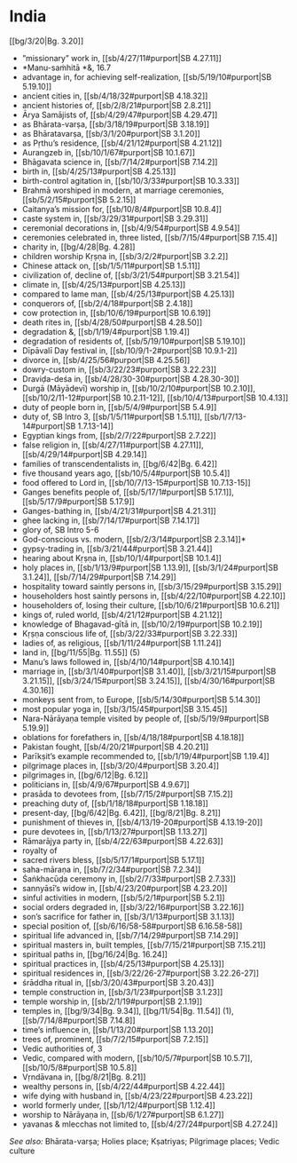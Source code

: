 # India

[[bg/3/20|Bg. 3.20]]

* ”missionary” work in, [[sb/4/27/11#purport|SB 4.27.11]]
* *Manu-saṁhitā *&, 16.7
* advantage in, for achieving self-realization, [[sb/5/19/10#purport|SB 5.19.10]]
* ancient cities in, [[sb/4/18/32#purport|SB 4.18.32]]
* ancient histories of, [[sb/2/8/21#purport|SB 2.8.21]]
* Ārya Samājists of, [[sb/4/29/47#purport|SB 4.29.47]]
* as Bhārata-varṣa, [[sb/3/18/19#purport|SB 3.18.19]]
* as Bhāratavarṣa, [[sb/3/1/20#purport|SB 3.1.20]]
* as Pṛthu’s residence, [[sb/4/21/12#purport|SB 4.21.12]]
* Aurangzeb in, [[sb/10/1/67#purport|SB 10.1.67]]
* Bhāgavata science in, [[sb/7/14/2#purport|SB 7.14.2]]
* birth in, [[sb/4/25/13#purport|SB 4.25.13]]
* birth-control agitation in, [[sb/10/3/33#purport|SB 10.3.33]]
* Brahmā worshiped in modern, at marriage ceremonies, [[sb/5/2/15#purport|SB 5.2.15]]
* Caitanya’s mission for, [[sb/10/8/4#purport|SB 10.8.4]]
* caste system in, [[sb/3/29/31#purport|SB 3.29.31]]
* ceremonial decorations in, [[sb/4/9/54#purport|SB 4.9.54]]
* ceremonies celebrated in, three listed, [[sb/7/15/4#purport|SB 7.15.4]]
* charity in, [[bg/4/28|Bg. 4.28]]
* children worship Kṛṣṇa in, [[sb/3/2/2#purport|SB 3.2.2]]
* Chinese attack on, [[sb/1/5/11#purport|SB 1.5.11]]
* civilization of, decline of, [[sb/3/21/54#purport|SB 3.21.54]]
* climate in, [[sb/4/25/13#purport|SB 4.25.13]]
* compared to lame man, [[sb/4/25/13#purport|SB 4.25.13]]
* conquerors of, [[sb/2/4/18#purport|SB 2.4.18]]
* cow protection in, [[sb/10/6/19#purport|SB 10.6.19]]
* death rites in, [[sb/4/28/50#purport|SB 4.28.50]]
* degradation &, [[sb/1/19/4#purport|SB 1.19.4]]
* degradation of residents of, [[sb/5/19/10#purport|SB 5.19.10]]
* Dīpāvalī Day festival in, [[sb/10/9/1-2#purport|SB 10.9.1-2]]
* divorce in, [[sb/4/25/56#purport|SB 4.25.56]]
* dowry-custom in, [[sb/3/22/23#purport|SB 3.22.23]]
* Draviḍa-deśa in, [[sb/4/28/30-30#purport|SB 4.28.30-30]]
* Durgā (Māyādevī) worship in, [[sb/10/2/10#purport|SB 10.2.10]], [[sb/10/2/11-12#purport|SB 10.2.11-12]], [[sb/10/4/13#purport|SB 10.4.13]]
* duty of people born in, [[sb/5/4/9#purport|SB 5.4.9]]
* duty of, SB Intro 3, [[sb/1/5/11#purport|SB 1.5.11]], [[sb/1/7/13-14#purport|SB 1.7.13-14]]
* Egyptian kings from, [[sb/2/7/22#purport|SB 2.7.22]]
* false religion in, [[sb/4/27/11#purport|SB 4.27.11]], [[sb/4/29/14#purport|SB 4.29.14]]
* families of transcendentalists in, [[bg/6/42|Bg. 6.42]]
* five thousand years ago, [[sb/10/5/4#purport|SB 10.5.4]]
* food offered to Lord in, [[sb/10/7/13-15#purport|SB 10.7.13-15]]
* Ganges benefits people of, [[sb/5/17/1#purport|SB 5.17.1]], [[sb/5/17/9#purport|SB 5.17.9]]
* Ganges-bathing in, [[sb/4/21/31#purport|SB 4.21.31]]
* ghee lacking in, [[sb/7/14/17#purport|SB 7.14.17]]
* glory of, SB Intro 5-6
* God-conscious vs. modern, [[sb/2/3/14#purport|SB 2.3.14]]*
* gypsy-trading in, [[sb/3/21/44#purport|SB 3.21.44]]
* hearing about Kṛṣṇa in, [[sb/10/1/4#purport|SB 10.1.4]]
* holy places in, [[sb/1/13/9#purport|SB 1.13.9]], [[sb/3/1/24#purport|SB 3.1.24]], [[sb/7/14/29#purport|SB 7.14.29]]
* hospitality toward saintly persons in, [[sb/3/15/29#purport|SB 3.15.29]]
* householders host saintly persons in, [[sb/4/22/10#purport|SB 4.22.10]]
* householders of, losing their culture, [[sb/10/6/21#purport|SB 10.6.21]]
* kings of, ruled world, [[sb/4/21/12#purport|SB 4.21.12]]
* knowledge of Bhagavad-gītā in, [[sb/10/2/19#purport|SB 10.2.19]]
* Kṛṣṇa conscious life of, [[sb/3/22/33#purport|SB 3.22.33]]
* ladies of, as religious, [[sb/1/11/24#purport|SB 1.11.24]]
* land in, [[bg/11/55|Bg. 11.55]] (5)
* Manu’s laws followed in, [[sb/4/10/14#purport|SB 4.10.14]]
* marriage in, [[sb/3/1/40#purport|SB 3.1.40]], [[sb/3/21/15#purport|SB 3.21.15]], [[sb/3/24/15#purport|SB 3.24.15]], [[sb/4/30/16#purport|SB 4.30.16]]
* monkeys sent from, to Europe, [[sb/5/14/30#purport|SB 5.14.30]]
* most popular yoga in, [[sb/3/15/45#purport|SB 3.15.45]]
* Nara-Nārāyaṇa temple visited by people of, [[sb/5/19/9#purport|SB 5.19.9]]
* oblations for forefathers in, [[sb/4/18/18#purport|SB 4.18.18]]
* Pakistan fought, [[sb/4/20/21#purport|SB 4.20.21]]
* Parīkṣit’s example recommended to, [[sb/1/19/4#purport|SB 1.19.4]]
* pilgrimage places in, [[sb/3/20/4#purport|SB 3.20.4]]
* pilgrimages in, [[bg/6/12|Bg. 6.12]]
* politicians in, [[sb/4/9/67#purport|SB 4.9.67]]
* prasāda to devotees from, [[sb/7/15/2#purport|SB 7.15.2]]
* preaching duty of, [[sb/1/18/18#purport|SB 1.18.18]]
* present-day, [[bg/6/42|Bg. 6.42]], [[bg/8/21|Bg. 8.21]]
* punishment of thieves in, [[sb/4/13/19-20#purport|SB 4.13.19-20]]
* pure devotees in, [[sb/1/13/27#purport|SB 1.13.27]]
* Rāmarājya party in, [[sb/4/22/63#purport|SB 4.22.63]]
* royalty of
* sacred rivers bless, [[sb/5/17/1#purport|SB 5.17.1]]
* saha-māraṇa in, [[sb/7/2/34#purport|SB 7.2.34]]
* Śaṅkhacūḍa ceremony in, [[sb/2/7/33#purport|SB 2.7.33]]
* sannyāsī’s widow in, [[sb/4/23/20#purport|SB 4.23.20]]
* sinful activities in modern, [[sb/5/2/1#purport|SB 5.2.1]]
* social orders degraded in, [[sb/3/22/16#purport|SB 3.22.16]]
* son’s sacrifice for father in, [[sb/3/1/13#purport|SB 3.1.13]]
* special position of, [[sb/6/16/58-58#purport|SB 6.16.58-58]]
* spiritual life advanced in, [[sb/7/14/29#purport|SB 7.14.29]]
* spiritual masters in, built temples, [[sb/7/15/21#purport|SB 7.15.21]]
* spiritual paths in, [[bg/16/24|Bg. 16.24]]
* spiritual practices in, [[sb/4/25/13#purport|SB 4.25.13]]
* spiritual residences in, [[sb/3/22/26-27#purport|SB 3.22.26-27]]
* śrāddha ritual in, [[sb/3/20/43#purport|SB 3.20.43]]
* temple construction in, [[sb/3/1/23#purport|SB 3.1.23]]
* temple worship in, [[sb/2/1/19#purport|SB 2.1.19]]
* temples in, [[bg/9/34|Bg. 9.34]], [[bg/11/54|Bg. 11.54]] (1), [[sb/7/14/8#purport|SB 7.14.8]]
* time’s influence in, [[sb/1/13/20#purport|SB 1.13.20]]
* trees of, prominent, [[sb/7/2/15#purport|SB 7.2.15]]
* Vedic authorities of, 3
* Vedic, compared with modern, [[sb/10/5/7#purport|SB 10.5.7]], [[sb/10/5/8#purport|SB 10.5.8]]
* Vṛndāvana in, [[bg/8/21|Bg. 8.21]]
* wealthy persons in, [[sb/4/22/44#purport|SB 4.22.44]]
* wife dying with husband in, [[sb/4/23/22#purport|SB 4.23.22]]
* world formerly under, [[sb/1/12/4#purport|SB 1.12.4]]
* worship to Nārāyaṇa in, [[sb/6/1/27#purport|SB 6.1.27]]
* yavanas & mlecchas not limited to, [[sb/4/27/24#purport|SB 4.27.24]]

*See also:* Bhārata-varṣa; Holies place; Kṣatriyas; Pilgrimage places; Vedic culture
